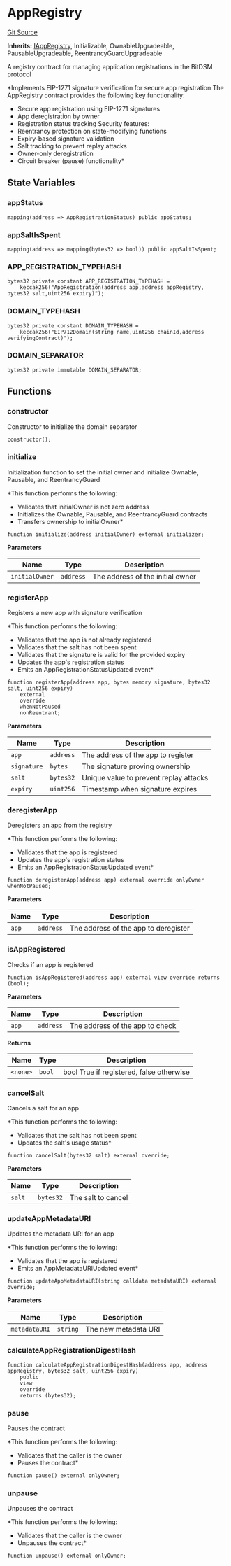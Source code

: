 # AppRegistry
[Git Source](https://github.com/hammadtq/BitDSM/blob/03e12ea1c014ff832e71dc625d1580cea6d3bafe/src/core/AppRegistry.sol)

**Inherits:**
[IAppRegistry](/src/interfaces/IAppRegistry.sol/interface.IAppRegistry.md), Initializable, OwnableUpgradeable, PausableUpgradeable, ReentrancyGuardUpgradeable

A registry contract for managing application registrations in the BitDSM protocol

*Implements EIP-1271 signature verification for secure app registration
The AppRegistry contract provides the following key functionality:
- Secure app registration using EIP-1271 signatures
- App deregistration by owner
- Registration status tracking
Security features:
- Reentrancy protection on state-modifying functions
- Expiry-based signature validation
- Salt tracking to prevent replay attacks
- Owner-only deregistration
- Circuit breaker (pause) functionality*


## State Variables
### appStatus

```solidity
mapping(address => AppRegistrationStatus) public appStatus;
```


### appSaltIsSpent

```solidity
mapping(address => mapping(bytes32 => bool)) public appSaltIsSpent;
```


### APP_REGISTRATION_TYPEHASH

```solidity
bytes32 private constant APP_REGISTRATION_TYPEHASH =
    keccak256("AppRegistration(address app,address appRegistry, bytes32 salt,uint256 expiry)");
```


### DOMAIN_TYPEHASH

```solidity
bytes32 private constant DOMAIN_TYPEHASH =
    keccak256("EIP712Domain(string name,uint256 chainId,address verifyingContract)");
```


### DOMAIN_SEPARATOR

```solidity
bytes32 private immutable DOMAIN_SEPARATOR;
```


## Functions
### constructor

Constructor to initialize the domain separator


```solidity
constructor();
```

### initialize

Initialization function to set the initial owner and initialize Ownable, Pausable, and ReentrancyGuard

*This function performs the following:
- Validates that initialOwner is not zero address
- Initializes the Ownable, Pausable, and ReentrancyGuard contracts
- Transfers ownership to initialOwner*


```solidity
function initialize(address initialOwner) external initializer;
```
**Parameters**

|Name|Type|Description|
|----|----|-----------|
|`initialOwner`|`address`|The address of the initial owner|


### registerApp

Registers a new app with signature verification

*This function performs the following:
- Validates that the app is not already registered
- Validates that the salt has not been spent
- Validates that the signature is valid for the provided expiry
- Updates the app's registration status
- Emits an AppRegistrationStatusUpdated event*


```solidity
function registerApp(address app, bytes memory signature, bytes32 salt, uint256 expiry)
    external
    override
    whenNotPaused
    nonReentrant;
```
**Parameters**

|Name|Type|Description|
|----|----|-----------|
|`app`|`address`|The address of the app to register|
|`signature`|`bytes`|The signature proving ownership|
|`salt`|`bytes32`|Unique value to prevent replay attacks|
|`expiry`|`uint256`|Timestamp when signature expires|


### deregisterApp

Deregisters an app from the registry

*This function performs the following:
- Validates that the app is registered
- Updates the app's registration status
- Emits an AppRegistrationStatusUpdated event*


```solidity
function deregisterApp(address app) external override onlyOwner whenNotPaused;
```
**Parameters**

|Name|Type|Description|
|----|----|-----------|
|`app`|`address`|The address of the app to deregister|


### isAppRegistered

Checks if an app is registered


```solidity
function isAppRegistered(address app) external view override returns (bool);
```
**Parameters**

|Name|Type|Description|
|----|----|-----------|
|`app`|`address`|The address of the app to check|

**Returns**

|Name|Type|Description|
|----|----|-----------|
|`<none>`|`bool`|bool True if registered, false otherwise|


### cancelSalt

Cancels a salt for an app

*This function performs the following:
- Validates that the salt has not been spent
- Updates the salt's usage status*


```solidity
function cancelSalt(bytes32 salt) external override;
```
**Parameters**

|Name|Type|Description|
|----|----|-----------|
|`salt`|`bytes32`|The salt to cancel|


### updateAppMetadataURI

Updates the metadata URI for an app

*This function performs the following:
- Validates that the app is registered
- Emits an AppMetadataURIUpdated event*


```solidity
function updateAppMetadataURI(string calldata metadataURI) external override;
```
**Parameters**

|Name|Type|Description|
|----|----|-----------|
|`metadataURI`|`string`|The new metadata URI|


### calculateAppRegistrationDigestHash


```solidity
function calculateAppRegistrationDigestHash(address app, address appRegistry, bytes32 salt, uint256 expiry)
    public
    view
    override
    returns (bytes32);
```

### pause

Pauses the contract

*This function performs the following:
- Validates that the caller is the owner
- Pauses the contract*


```solidity
function pause() external onlyOwner;
```

### unpause

Unpauses the contract

*This function performs the following:
- Validates that the caller is the owner
- Unpauses the contract*


```solidity
function unpause() external onlyOwner;
```

